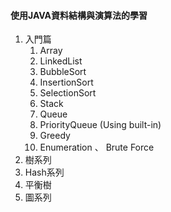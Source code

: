 #### 使用JAVA資料結構與演算法的學習

1. 入門篇
   1.  Array
   2.  LinkedList
   3.  BubbleSort
   4.  InsertionSort
   5.  SelectionSort
   6.  Stack
   7.  Queue
   8.  PriorityQueue (Using built-in)
   9.  Greedy
   10. Enumeration 、 Brute Force
2. 樹系列
3. Hash系列
4. 平衡樹
5. 圖系列
